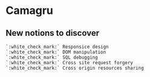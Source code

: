 # Camagru

## New notions to discover
    `:white_check_mark:` Responsice design
    `:white_check_mark:` DOM manipulation
    `:white_check_mark:` SQL debugging
    `:white_check_mark:` Cross site request forgery
    `:white_check_mark:` Cross origin resources sharing
